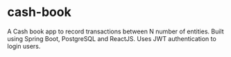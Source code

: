 # cash-book
A Cash book app to record transactions between N number of entities. Built using Spring Boot, PostgreSQL and ReactJS. Uses JWT authentication to login users.


